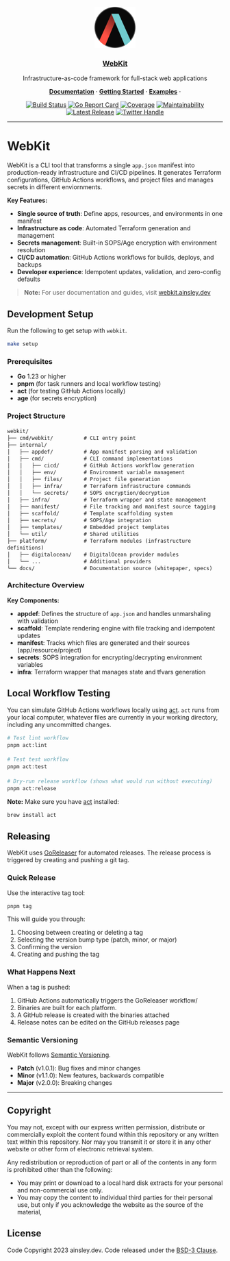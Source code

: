 <p align="center">
  <a href="https://webkit.ainsley.dev">
    <img src="./resources/symbol.png" height="96">
    <h3 align="center">WebKit</h3>
  </a>
</p>

<p align="center">
  Infrastructure-as-code framework for full-stack web applications
</p>

<p align="center">
  <a href="https://webkit.ainsley.dev"><strong>Documentation</strong></a> ·
  <a href="https://webkit.ainsley.dev/getting-started"><strong>Getting Started</strong></a> ·
  <a href="https://webkit.ainsley.dev/examples"><strong>Examples</strong></a> ·
</p>

<div align="center">

[![Build Status](https://github.com/ainsleydev/webkit/actions/workflows/test.yaml/badge.svg)](https://github.com/ainsleydev/webkit/actions/workflows/test.yaml)
[![Go Report Card](https://goreportcard.com/badge/github.com/ainsleydev/webkit)](https://goreportcard.com/report/github.com/ainsleydev/webkit)
[![Coverage](https://codecov.io/gh/ainsleydev/webkit/branch/main/graph/badge.svg)](https://codecov.io/gh/ainsleydev/webkit)
[![Maintainability](https://api.codeclimate.com/v1/badges/f5912a1dec11b8003850/maintainability)](https://codeclimate.com/github/ainsleydev/webkit/maintainability)
[![Latest Release](https://img.shields.io/github/v/release/ainsleydev/webkit)](https://github.com/ainsleydev/webkit/releases)
[![Twitter Handle](https://img.shields.io/twitter/follow/ainsleydev)](https://twitter.com/ainsleydev)

</div>

---

# WebKit

WebKit is a CLI tool that transforms a single `app.json` manifest into production-ready
infrastructure and CI/CD pipelines. It generates Terraform configurations, GitHub Actions workflows,
and project files and manages secrets in different enviornments.

**Key Features:**

- **Single source of truth**: Define apps, resources, and environments in one manifest
- **Infrastructure as code**: Automated Terraform generation and management
- **Secrets management**: Built-in SOPS/Age encryption with environment resolution
- **CI/CD automation**: GitHub Actions workflows for builds, deploys, and backups
- **Developer experience**: Idempotent updates, validation, and zero-config defaults

> **Note:** For user documentation and guides,
> visit [webkit.ainsley.dev](https://webkit.ainsley.dev)

## Development Setup

Run the following to get setup with `webkit`.

```bash
make setup
```

### Prerequisites

- **Go** 1.23 or higher
- **pnpm** (for task runners and local workflow testing)
- **act** (for testing GitHub Actions locally)
- **age** (for secrets encryption)

### Project Structure

```
webkit/
├── cmd/webkit/          # CLI entry point
├── internal/
│   ├── appdef/          # App manifest parsing and validation
│   ├── cmd/             # CLI command implementations
│   │   ├── cicd/        # GitHub Actions workflow generation
│   │   ├── env/         # Environment variable management
│   │   ├── files/       # Project file generation
│   │   ├── infra/       # Terraform infrastructure commands
│   │   └── secrets/     # SOPS encryption/decryption
│   ├── infra/           # Terraform wrapper and state management
│   ├── manifest/        # File tracking and manifest source tagging
│   ├── scaffold/        # Template scaffolding system
│   ├── secrets/         # SOPS/Age integration
│   ├── templates/       # Embedded project templates
│   └── util/            # Shared utilities
├── platform/            # Terraform modules (infrastructure definitions)
│   ├── digitalocean/    # DigitalOcean provider modules
│   └── ...              # Additional providers
└── docs/                # Documentation source (whitepaper, specs)
```

### Architecture Overview

**Key Components:**

- **appdef**: Defines the structure of `app.json` and handles unmarshaling with validation
- **scaffold**: Template rendering engine with file tracking and idempotent updates
- **manifest**: Tracks which files are generated and their sources (app/resource/project)
- **secrets**: SOPS integration for encrypting/decrypting environment variables
- **infra**: Terraform wrapper that manages state and tfvars generation

## Local Workflow Testing

You can simulate GitHub Actions workflows locally using [act](https://github.com/nektos/act). `act`
runs from your local computer, whatever files are currently in your working directory, including
any uncommitted changes.

```bash
# Test lint workflow
pnpm act:lint

# Test test workflow
pnpm act:test

# Dry-run release workflow (shows what would run without executing)
pnpm act:release
```

**Note:** Make sure you have [act](https://github.com/nektos/act) installed:

```bash
brew install act
```

## Releasing

WebKit uses [GoReleaser](https://goreleaser.com/) for automated releases. The release process is
triggered by creating and pushing a git tag.

### Quick Release

Use the interactive tag tool:

```bash
pnpm tag
```

This will guide you through:

1. Choosing between creating or deleting a tag
2. Selecting the version bump type (patch, minor, or major)
3. Confirming the version
4. Creating and pushing the tag

### What Happens Next

When a tag is pushed:

1. GitHub Actions automatically triggers the GoReleaser workflow/
2. Binaries are built for each platform.
3. A GitHub release is created with the binaries attached
4. Release notes can be edited on the GitHub releases page

### Semantic Versioning

WebKit follows [Semantic Versioning](https://semver.org/).

- **Patch** (v1.0.1): Bug fixes and minor changes
- **Minor** (v1.1.0): New features, backwards compatible
- **Major** (v2.0.0): Breaking changes

---

## Copyright

You may not, except with our express written permission, distribute or commercially exploit the
content found within this repository or any written text within this repository. Nor may you transmit
it or store it in any other website or other form of electronic retrieval system.

Any redistribution or reproduction of part or all of the contents in any form is prohibited other
than the following:

- You may print or download to a local hard disk extracts for your personal and non-commercial use
  only.
- You may copy the content to individual third parties for their personal use, but only if you
  acknowledge the website
  as the source of the material,

## License

Code Copyright 2023 ainsley.dev. Code released under the [BSD-3 Clause](LICENSE).

